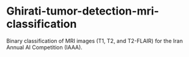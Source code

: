# Ghirati-tumor-detection-mri-classification
Binary classification of MRI images (T1, T2, and T2-FLAIR) for the Iran Annual AI Competition (IAAA).
